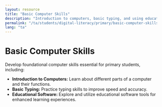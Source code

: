 ```yaml
---
layout: resource
title: "Basic Computer Skills"
description: "Introduction to computers, basic typing, and using educational software for primary students."
permalink: "/ta/students/digital-literacy/primary/basic-computer-skills/"
lang: "ta"
---
```


# Basic Computer Skills

Develop foundational computer skills essential for primary students, including:

- **Introduction to Computers:** Learn about different parts of a computer and their functions.
- **Basic Typing:** Practice typing skills to improve speed and accuracy.
- **Educational Software:** Explore and utilize educational software tools for enhanced learning experiences.
